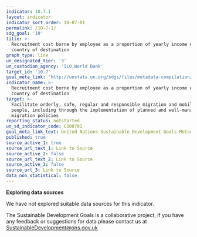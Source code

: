 ```yaml
---
indicator: 10.7.1
layout: indicator
indicator_sort_order: 10-07-01
permalink: /10-7-1/
sdg_goal: '10'
title: >-
  Recruitment cost borne by employee as a proportion of yearly income earned in
  country of destination
graph_type: line
un_designated_tier: '3'
un_custodian_agency: 'ILO,World Bank'
target_id: '10.7'
goal_meta_link: 'http://unstats.un.org/sdgs/files/metadata-compilation/Metadata-Goal-10.pdf'
indicator_name: >-
  Recruitment cost borne by employee as a proportion of yearly income earned in
  country of destination
target: >-
  Facilitate orderly, safe, regular and responsible migration and mobility of
  people, including through the implementation of planned and well-managed
  migration policies
reporting_status: notstarted
un_sd_indicator_code: C100701
goal_meta_link_text: United Nations Sustainable Development Goals Metadata (pdf 564kB)
published: true
source_active_1: true
source_url_text_1: Link to Source
source_active_2: false
source_url_text_2: Link to Source
source_active_3: false
source_url_3: Link to Source
data_non_statistical: false
---
```

**Exploring data sources**

We have not explored suitable data sources for this indicator. 

The Sustainable Development Goals is a collaborative project, if you have any feedback or suggestions for data please contact us at <SustainableDevelopment@ons.gov.uk>
